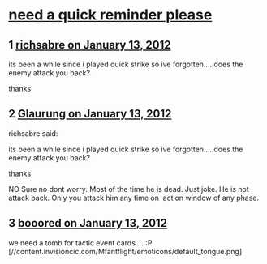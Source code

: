 # [need a quick reminder please](https://community.fantasyflightgames.com/topic/58905-need-a-quick-reminder-please/)

## 1 [richsabre on January 13, 2012](https://community.fantasyflightgames.com/topic/58905-need-a-quick-reminder-please/?do=findComment&comment=579011)

its been a while since i played quick strike so ive forgotten.....does the enemy attack you back?

thanks

## 2 [Glaurung on January 13, 2012](https://community.fantasyflightgames.com/topic/58905-need-a-quick-reminder-please/?do=findComment&comment=579014)

richsabre said:

its been a while since i played quick strike so ive forgotten.....does the enemy attack you back?

thanks



NO Sure no dont worry. Most of the time he is dead. Just joke. He is not attack back. Only you attack him any time on  action window of any phase.

## 3 [booored on January 13, 2012](https://community.fantasyflightgames.com/topic/58905-need-a-quick-reminder-please/?do=findComment&comment=579025)

we need a tomb for tactic event cards.... :P [//content.invisioncic.com/Mfantflight/emoticons/default_tongue.png]

